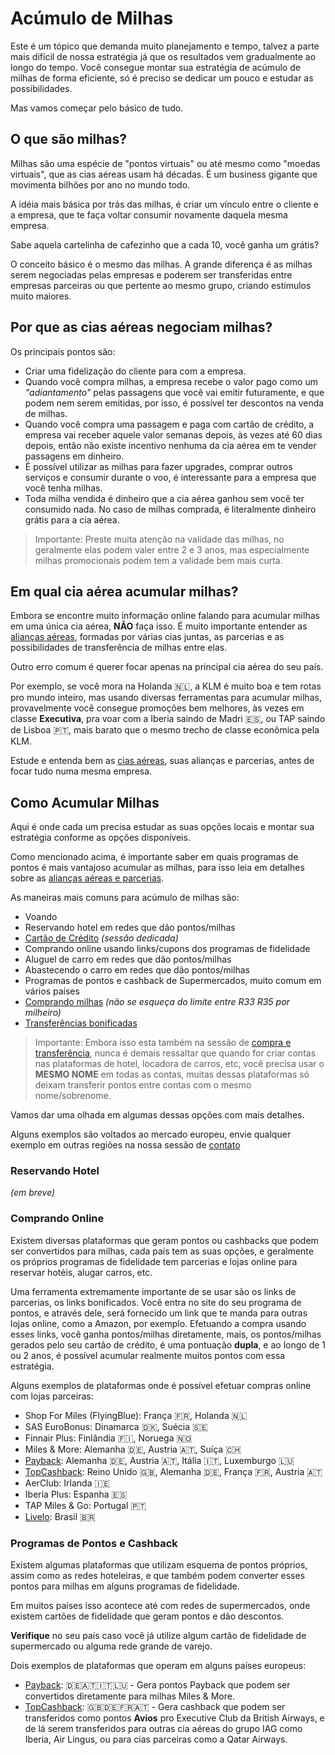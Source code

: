 # Acúmulo de Milhas

Este é um tópico que demanda muito planejamento e tempo, talvez a parte mais difícil de nossa estratégia já que os resultados vem gradualmente ao longo do tempo.
Você consegue montar sua estratégia de acúmulo de milhas de forma eficiente, só é preciso se dedicar um pouco e estudar as possibilidades.

Mas vamos começar pelo básico de tudo.


## O que são milhas?

Milhas são uma espécie de "pontos virtuais" ou até mesmo como "moedas virtuais", que as cias aéreas usam há décadas. 
É um business gigante que movimenta bilhões por ano no mundo todo.

A idéia mais básica por trás das milhas, é criar um vínculo entre o cliente e a empresa, que te faça voltar consumir novamente daquela mesma empresa.

Sabe aquela cartelinha de cafezinho que a cada 10, você ganha um grátis?

O conceito básico é o mesmo das milhas. A grande diferença é as milhas serem negociadas pelas empresas e poderem ser
transferidas entre empresas parceiras ou que pertente ao mesmo grupo, criando estímulos muito maiores.


## Por que as cias aéreas negociam milhas?

Os principais pontos são:

- Criar uma fidelização do cliente para com a empresa.
- Quando você compra milhas, a empresa recebe o valor pago como um _"adiantamento"_ pelas passagens que você vai emitir futuramente, e que podem nem serem emitidas, por isso, é possível ter descontos na venda de milhas.
- Quando você compra uma passagem e paga com cartão de crédito, a empresa vai receber aquele valor semanas depois, às vezes até 60 dias depois, então não existe incentivo nenhuma da cia aérea em te vender passagens em dinheiro.
- É possível utilizar as milhas para fazer upgrades, comprar outros serviços e consumir durante o voo, é interessante para a empresa que você tenha milhas.
- Toda milha vendida é dinheiro que a cia aérea ganhou sem você ter consumido nada. No caso de milhas comprada, é literalmente dinheiro grátis para a cia aérea.

> Importante: Preste muita atenção na validade das milhas, no geralmente elas podem valer entre 2 e 3 anos, 
> mas especialmente milhas promocionais podem tem a validade bem mais curta.


## Em qual cia aérea acumular milhas?

Embora se encontre muito informação online falando para acumular milhas em uma única cia aérea, **NÃO** faça isso.
É muito importante entender as [alianças aéreas](cias-aereas.md), formadas por várias cias juntas, as parcerias e as possibilidades de transferência de milhas entre elas.

Outro erro comum é querer focar apenas na principal cia aérea do seu país. 

Por exemplo, se você mora na Holanda 🇳🇱, a KLM é muito boa e tem rotas pro mundo inteiro, mas usando diversas ferramentas para acumular milhas, 
provavelmente você consegue promoções bem melhores, às vezes em classe **Executiva**, pra voar com a Iberia saindo de Madri 🇪🇸, ou TAP saindo de Lisboa 🇵🇹, 
mais barato que o mesmo trecho de classe econômica pela KLM.

Estude e entenda bem as [cias aéreas](cias-aereas.md), suas alianças e parcerias, antes de focar tudo numa mesma empresa.


## Como Acumular Milhas

Aqui é onde cada um precisa estudar as suas opções locais e montar sua estratégia conforme as opções disponíveis.

Como mencionado acima, é importante saber em quais programas de pontos é mais vantajoso acumular as milhas,
para isso leia em detalhes sobre as [alianças aéreas e parcerias](cias-aereas.md).

As maneiras mais comuns para acúmulo de milhas são:

- Voando
- Reservando hotel em redes que dão pontos/milhas
- [Cartão de Crédito](cartoes.md) _(sessão dedicada)_
- Comprando online usando links/cupons dos programas de fidelidade
- Aluguel de carro em redes que dão pontos/milhas
- Abastecendo o carro em redes que dão pontos/milhas
- Programas de pontos e cashback de Supermercados, muito comum em vários países
- [Comprando milhas](compra-transfer.md) _(não se esqueça do limite entre R$33~R$35 por milheiro)_
- [Transferências bonificadas](compra-transfer.md)

> Importante: Embora isso esta também na sessão de [compra e transferência](compra-transfer.md), 
> nunca é demais ressaltar que quando for criar contas nas plataformas de hotel, locadora de carros, etc, você precisa usar
> o **MESMO NOME** em todas as contas, muitas dessas plataformas só deixam transferir pontos entre contas com o mesmo nome/sobrenome. 

Vamos dar uma olhada em algumas dessas opções com mais detalhes.

Alguns exemplos são voltados ao mercado europeu, envie qualquer exemplo em outras regiões na nossa sessão de [contato]()


### Reservando Hotel

_(em breve)_


### Comprando Online

Existem diversas plataformas que geram pontos ou cashbacks que podem ser convertidos para milhas, cada país tem as suas opções, 
e geralmente os próprios programas de fidelidade tem parcerias e lojas online para reservar hotéis, alugar carros, etc.

Uma ferramenta extremamente importante de se usar são os links de parcerias, os links bonificados. 
Você entra no site do seu programa de pontos, e através dele, será fornecido um link que te manda para outras lojas online, como a Amazon, por exemplo.
Efetuando a compra usando esses links, você ganha pontos/milhas diretamente, mais, os pontos/milhas gerados pelo seu cartão de crédito, é uma pontuação **dupla**, 
e ao longo de 1 ou 2 anos, é possível acumular realmente muitos pontos com essa estratégia. 

Alguns exemplos de plataformas onde é possível efetuar compras online com lojas parceiras:

- Shop For Miles (FlyingBlue): França 🇫🇷, Holanda 🇳🇱
- SAS EuroBonus: Dinamarca 🇩🇰, Suécia 🇸🇪
- Finnair Plus: Finlândia 🇫🇮, Noruega 🇳🇴
- Miles & More: Alemanha 🇩🇪, Austria 🇦🇹, Suíça 🇨🇭
- [Payback](https://www.payback.de/anmelden/freunde-werben?mgm-ref=ca209dca-b488-4327-9ee2-35dbd3093382&excid=mgm&incid=mgm): Alemanha 🇩🇪, Austria 🇦🇹, Itália 🇮🇹, Luxemburgo 🇱🇺
- [TopCashback](https://www.topcashback.de/ref/laguiar): Reino Unido 🇬🇧, Alemanha 🇩🇪, França 🇫🇷, Austria 🇦🇹
- AerClub: Irlanda 🇮🇪
- Iberia Plus: Espanha 🇪🇸
- TAP Miles & Go: Portugal 🇵🇹
- [Livelo](https://www.livelo.com.br): Brasil 🇧🇷


### Programas de Pontos e Cashback

Existem algumas plataformas que utilizam esquema de pontos próprios, assim como as redes hoteleiras, 
e que também podem converter esses pontos para milhas em alguns programas de fidelidade.

Em muitos países isso acontece até com redes de supermercados, onde existem cartões de fidelidade que geram pontos e dão descontos.

**Verifique** no seu país caso você já utilize algum cartão de fidelidade de supermercado ou alguma rede grande de varejo.

Dois exemplos de plataformas que operam em alguns países europeus:

- [Payback](https://www.payback.de/anmelden/freunde-werben?mgm-ref=ca209dca-b488-4327-9ee2-35dbd3093382&excid=mgm&incid=mgm): 🇩🇪🇦🇹🇮🇹🇱🇺 - Gera pontos Payback que podem ser convertidos diretamente para milhas Miles & More.  
- [TopCashback](https://www.topcashback.de/ref/laguiar): 🇬🇧🇩🇪🇫🇷🇦🇹 - Gera cashback que podem ser transferidos como pontos **Avios** pro Executive Club da British Airways, e de lá serem transferidos para outras cia aéreas do grupo IAG como Iberia, Air Lingus, ou para cias parceiras como a Qatar Airways.

